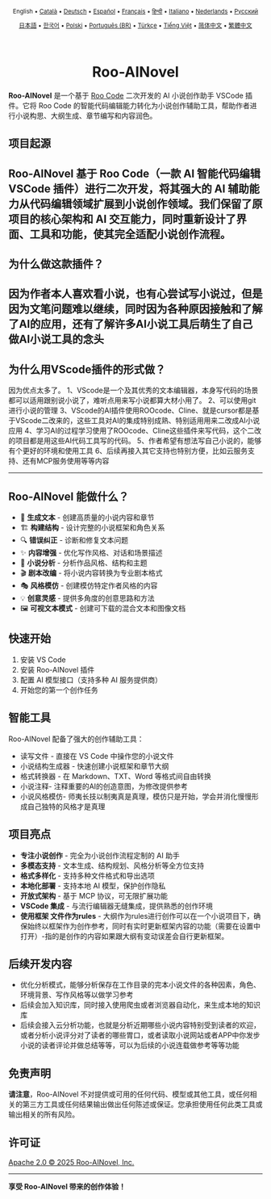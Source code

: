 <div align="center">
<sub>

English • [Català](locales/ca/README.md) • [Deutsch](locales/de/README.md) • [Español](locales/es/README.md) • [Français](locales/fr/README.md) • [हिन्दी](locales/hi/README.md) • [Italiano](locales/it/README.md) • [Nederlands](locales/nl/README.md) • [Русский](locales/ru/README.md)

</sub>
<sub>

[日本語](locales/ja/README.md) • [한국어](locales/ko/README.md) • [Polski](locales/pl/README.md) • [Português (BR)](locales/pt-BR/README.md) • [Türkçe](locales/tr/README.md) • [Tiếng Việt](locales/vi/README.md) • [简体中文](locales/zh-CN/README.md) • [繁體中文](locales/zh-TW/README.md)

</sub>
</div>
<br>
<div align="center">
  <h1>Roo-AINovel</h1>
</div>

**Roo-AINovel** 是一个基于 [Roo Code](https://github.com/RooCodeInc/Roo-Code) 二次开发的 AI 小说创作助手 VSCode 插件。它将 Roo Code 的智能代码编辑能力转化为小说创作辅助工具，帮助作者进行小说构思、大纲生成、章节编写和内容润色。

## 项目起源

Roo-AINovel 基于 Roo Code（一款 AI 智能代码编辑 VSCode 插件）进行二次开发，将其强大的 AI 辅助能力从代码编辑领域扩展到小说创作领域。我们保留了原项目的核心架构和 AI 交互能力，同时重新设计了界面、工具和功能，使其完全适配小说创作流程。
---

## 为什么做这款插件？

因为作者本人喜欢看小说，也有心尝试写小说过，但是因为文笔问题难以继续，同时因为各种原因接触和了解了AI的应用，还有了解许多AI小说工具后萌生了自己做AI小说工具的念头
---

## 为什么用VScode插件的形式做？

因为优点太多了。
1、VScode是一个及其优秀的文本编辑器，本身写代码的场景都可以适用跟别说小说了，难听点用来写小说都算大材小用了。
2、可以使用git进行小说的管理
3、VScode的AI插件使用ROOcode、Cline、就是cursor都是基于VScode二改来的，这些工具对AI的集成特别成熟、特别适用用来二改成AI小说应用
4、学习AI的过程学习使用了ROOcode、Cline这些插件来写代码，这个二改的项目都是用这些AI代码工具写的代码。
5、作者希望有想法写自己小说的，能够有个更好的环境和使用工具
6、后续再接入其它支持也特别方便，比如云服务支持、还有MCP服务使用等等内容

---

## Roo-AINovel 能做什么？

- 📝 **生成文本** - 创建高质量的小说内容和章节
- 🏗️ **构建结构** - 设计完整的小说框架和角色关系
- 🔍 **错误纠正** - 诊断和修复文本问题
- ✨ **内容增强** - 优化写作风格、对话和场景描述
- 🔬 **小说分析** - 分析作品风格、结构和主题
- 🎬 **剧本改编** - 将小说内容转换为专业剧本格式
- 🎭 **风格模仿** - 创建模仿特定作者风格的内容
- 💡 **创意灵感** - 提供多角度的创意思路和方法
- 🖼️ **可视文本模式** - 创建可下载的混合文本和图像文档

## 快速开始

1. 安装 VS Code
2. 安装 Roo-AINovel 插件
3. 配置 AI 模型接口（支持多种 AI 服务提供商）
4. 开始您的第一个创作任务

## 智能工具

Roo-AINovel 配备了强大的创作辅助工具：

- 读写文件 - 直接在 VS Code 中操作您的小说文件
- 小说结构生成器 - 快速创建小说框架和章节大纲
- 格式转换器 - 在 Markdown、TXT、Word 等格式间自由转换
- 小说注释- 注释重要的AI的创造意图，为修改提供参考
- 小说风格模仿- 师夷长技以制夷真是真理，模仿只是开始，学会并消化慢慢形成自己独特的风格才是真理

## 项目亮点

- **专注小说创作** - 完全为小说创作流程定制的 AI 助手
- **多模态支持** - 文本生成、结构规划、风格分析等全方位支持
- **格式多样化** - 支持多种文件格式和导出选项
- **本地化部署** - 支持本地 AI 模型，保护创作隐私
- **开放式架构** - 基于 MCP 协议，可无限扩展功能
- **VSCode 集成** - 与流行编辑器无缝集成，提供熟悉的创作环境
- **使用框架 文件作为rules** - 大纲作为rules进行创作可以在一个小说项目下，确保始终以框架作为创作参考，同时有实时更新框架内容的功能（需要在设置中打开）-指的是创作的内容如果跟大纲有变动误差会自行更新框架。

## 后续开发内容

- 优化分析模式，能够分析保存在工作目录的完本小说文件的各种因素，角色、环境背景、写作风格等以做学习参考
- 后续会加入知识库，同时接入使用爬虫或者浏览器自动化，来生成本地的知识库
- 后续会接入云分析功能，也就是分析近期哪些小说内容特别受到读者的欢迎，或者分析小说评分对了读者的哪些胃口，或者读取小说网站或者APP中你发步小说的读者评论并做总结等等，可以为后续的小说连载做参考等等功能


## 免责声明

**请注意**，Roo-AINovel 不对提供或可用的任何代码、模型或其他工具，或任何相关的第三方工具或任何结果输出做出任何陈述或保证。您承担使用任何此类工具或输出相关的所有风险。

## 许可证

[Apache 2.0 © 2025 Roo-AINovel, Inc.](./LICENSE)

---

**享受 Roo-AINovel 带来的创作体验！** 